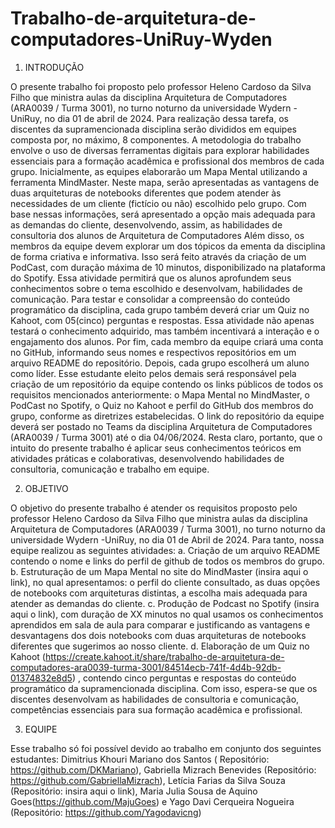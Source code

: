 # Trabalho-de-arquitetura-de-computadores-UniRuy-Wyden
1.	INTRODUÇÃO

O presente trabalho foi proposto pelo professor Heleno Cardoso da Silva Filho que ministra aulas da disciplina Arquitetura de Computadores (ARA0039 / Turma 3001), no turno noturno da universidade Wydern -UniRuy, no dia 01 de abril de 2024. 
Para realização dessa tarefa, os discentes da supramencionada disciplina serão divididos em equipes composta por, no máximo, 8 componentes. A metodologia do trabalho envolve o uso de diversas ferramentas digitais para explorar habilidades essenciais para a formação acadêmica e profissional dos membros de cada grupo.
Inicialmente, as equipes elaborarão um Mapa Mental utilizando a ferramenta MindMaster. Neste mapa, serão apresentadas as vantagens de duas arquiteturas de notebooks diferentes que podem atender às necessidades de um cliente (fictício ou não) escolhido pelo grupo. Com base nessas informações, será apresentado a opção mais adequada para as demandas do cliente, desenvolvendo, assim, as habilidades de consultoria dos alunos de Arquitetura de Computadores
Além disso, os membros da equipe devem explorar um dos tópicos da ementa da disciplina de forma criativa e informativa. Isso será feito através da criação de um PodCast, com duração máxima de 10 minutos, disponibilizado na plataforma do Spotify. Essa atividade permitirá que os alunos aprofundem seus conhecimentos sobre o tema escolhido e desenvolvam, habilidades de comunicação.
Para testar e consolidar a compreensão do conteúdo programático da disciplina, cada grupo também deverá criar um Quiz no Kahoot, com 05(cinco) perguntas e respostas. Essa atividade não apenas testará o conhecimento adquirido, mas também incentivará a interação e o engajamento dos alunos.
Por fim, cada membro da equipe criará uma conta no GitHub, informando seus nomes e respectivos repositórios em um arquivo README do repositório. Depois, cada grupo escolherá um aluno como líder. Esse estudante eleito pelos demais será responsável pela criação de um repositório da equipe contendo os links públicos de todos os requisitos mencionados anteriormente: o Mapa Mental no MindMaster, o PodCast no Spotify, o Quiz no Kahoot e perfil do GitHub dos membros do grupo, conforme as diretrizes estabelecidas. O link do repositório da equipe deverá ser postado no Teams da disciplina Arquitetura de Computadores (ARA0039 / Turma 3001) até o dia 04/06/2024.
Resta claro, portanto, que o intuito do presente trabalho é aplicar seus conhecimentos teóricos em atividades práticas e colaborativas, desenvolvendo habilidades de consultoria, comunicação e trabalho em equipe.

2.	OBJETIVO

O objetivo do presente trabalho é atender os requisitos proposto pelo professor Heleno Cardoso da Silva Filho que ministra aulas da disciplina Arquitetura de Computadores (ARA0039 / Turma 3001), no turno noturno da universidade Wydern -UniRuy, no dia 01 de Abril de 2024. 
Para tanto, nossa equipe realizou as seguintes atividades:
a.	Criação de um arquivo README contendo o nome e links do perfil de github de todos os membros do grupo.
b.	Estruturação de um Mapa Mental no site do MindMaster (insira aqui o link), no qual apresentamos: o perfil do cliente consultado, as duas opções de notebooks com arquiteturas distintas, a escolha mais adequada para atender as demandas do cliente.
c.	Produção de Podcast no Spotify (insira aqui o link), com duração de XX minutos no qual usamos os conhecimentos aprendidos em sala de aula para comparar e justificando as vantagens e desvantagens dos dois notebooks com duas arquiteturas de notebooks diferentes que sugerimos ao nosso cliente.
d.	Elaboração de um Quiz no Kahoot (https://create.kahoot.it/share/trabalho-de-arquitetura-de-computadores-ara0039-turma-3001/84514ecb-741f-4d4b-92db-01374832e8d5) , contendo cinco perguntas e respostas do conteúdo programático da supramencionada disciplina.
Com isso, espera-se que os discentes desenvolvam as habilidades de consultoria e comunicação, competências essenciais para sua formação acadêmica e profissional. 

3.	EQUIPE
	
Esse trabalho só foi possível devido ao trabalho em conjunto dos seguintes estudantes: Dimitrius Khouri Mariano dos Santos ( Repositório: https://github.com/DKMariano), Gabriella Mizrach Benevides (Repositório: https://github.com/GabriellaMizrach), Letícia Farias da Silva Souza (Repositório: insira aqui o link), Maria Julia Sousa de Aquino Goes(https://github.com/MajuGoes) e Yago Davi Cerqueira Nogueira (Repositório: https://github.com/Yagodavicng)

